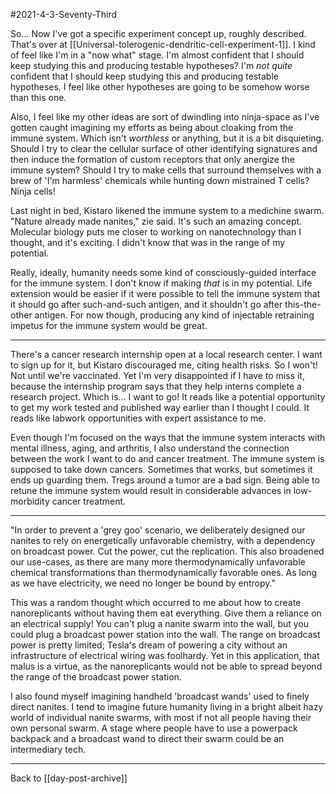 #2021-4-3-Seventy-Third

So...  Now I've got a specific experiment concept up, roughly described.  That's over at [[Universal-tolerogenic-dendritic-cell-experiment-1]].  I kind of feel like I'm in a "now what" stage.  I'm almost confident that I should keep studying this and producing testable hypotheses?  I'm *not quite* confident that I should keep studying this and producing testable hypotheses.  I feel like other hypotheses are going to be somehow worse than this one.

Also, I feel like my other ideas are sort of dwindling into ninja-space as I've gotten caught imagining my efforts as being about cloaking from the immune system.  Which isn't *worthless* or anything, but it is a bit disquieting.  Should I try to clear the cellular surface of other identifying signatures and then induce the formation of custom receptors that only anergize the immune system?  Should I try to make cells that surround themselves with a brew of 'I'm harmless' chemicals while hunting down mistrained T cells?  Ninja cells!

Last night in bed, Kistaro likened the immune system to a medichine swarm.  "Nature already made nanites," zie said.  It's such an amazing concept.  Molecular biology puts me closer to working on nanotechnology than I thought, and it's exciting.  I didn't know that was in the range of my potential.

Really, ideally, humanity needs some kind of consciously-guided interface for the immune system.  I don't know if making *that* is in my potential.  Life extension would be easier if it were possible to tell the immune system that it should go after such-and-such antigen, and it shouldn't go after this-the-other antigen.  For now though, producing any kind of injectable retraining impetus for the immune system would be great.

---
There's a cancer research internship open at a local research center.  I want to sign up for it, but Kistaro discouraged me, citing health risks.  So I won't!  Not until we're vaccinated.  Yet I'm very disappointed if I have to miss it, because the internship program says that they help interns complete a research project.  Which is...  I want to go!  It reads like a potential opportunity to get my work tested and published way earlier than I thought I could.  It reads like labwork opportunities with expert assistance to me.

Even though I'm focused on the ways that the immune system interacts with mental illness, aging, and arthritis, I also understand the connection between the work I want to do and cancer treatment.  The immune system is supposed to take down cancers.  Sometimes that works, but sometimes it ends up guarding them.  Tregs around a tumor are a bad sign.  Being able to retune the immune system would result in considerable advances in low-morbidity cancer treatment.

---
"In order to prevent a 'grey goo' scenario, we deliberately designed our nanites to rely on energetically unfavorable chemistry, with a dependency on broadcast power.  Cut the power, cut the replication.  This also broadened our use-cases, as there are many more thermodynamically unfavorable chemical transformations than thermodynamically favorable ones.  As long as we have electricity, we need no longer be bound by entropy."

This was a random thought which occurred to me about how to create nanoreplicants without having them eat everything.  Give them a reliance on an electrical supply!  You can't plug a nanite swarm into the wall, but you could plug a broadcast power station into the wall.  The range on broadcast power is pretty limited; Tesla's dream of powering a city without an infrastructure of electrical wiring was foolhardy.  Yet in this application, that malus is a virtue, as the nanoreplicants would not be able to spread beyond the range of the broadcast power station.

I also found myself imagining handheld 'broadcast wands' used to finely direct nanites.  I tend to imagine future humanity living in a bright albeit hazy world of individual nanite swarms, with most if not all people having their own personal swarm.  A stage where people have to use a powerpack backpack and a broadcast wand to direct their swarm could be an intermediary tech.

---
Back to [[day-post-archive]]